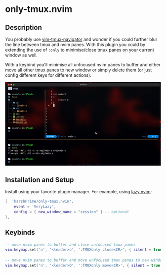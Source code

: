 # only-tmux.nvim

## Description
You probably use
[vim-tmux-navigator](https://github.com/christoomey/vim-tmux-navigator) and
wonder if you could further blur the line between tmux and nvim panes. With this
plugin you could by extending the use of `:only` to minimise/close tmux panes on
your current window as well. 

With a keybind you'll minimise all unfocused nvim panes to buffer and either
move all other tmux panes to new window or simply delete them (or just config
different keys for different actions).

![preview](.media/screenshot.gif)

## Installation and Setup
Install using your favorite plugin manager. For example, using
[lazy.nvim](https://github.com/folke/lazy.nvim):
```lua
{  'karshPrime/only-tmux.nvim',
    event = 'VeryLazy',
    config = { new_window_name = "session" } -- optional
},
```

## Keybinds

```lua
-- move nvim panes to buffer and close unfocused tmux panes
vim.keymap.set('n', '<leader>o', ':TMUXonly close<CR>', { silent = true })

-- move nvim panes to buffer and move unfocused tmux panes to new window
vim.keymap.set('n', '<leader>O', ':TMUXonly move<CR>', { silent = true })
```

